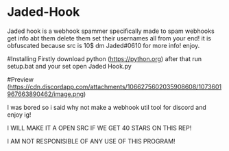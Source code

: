 # Jaded-Hook
Jaded hook is a webhook spammer specifically made to spam webhooks get info abt them delete them set their usernames all from your end! it is obfuscated because src is 10$ dm Jaded#0610 for more info! enjoy.

#Installing
Firstly download python (https://python.org) after that run setup.bat and your set open Jaded Hook.py

#Preview
(https://cdn.discordapp.com/attachments/1066275602035908608/1073601967663890462/image.png)

I was bored so i said why not make a webhook util tool for discord and enjoy ig!


I WILL MAKE IT A OPEN SRC IF WE GET 40 STARS ON THIS REP!

I AM NOT RESPONISIBLE OF ANY USE OF THIS PROGRAM!
